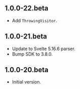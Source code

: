 ## 1.0.0-22.beta

- Add `ThrowingVisitor`.

## 1.0.0-21.beta

- Update to Svelte 5.16.6 parser.
- Bump SDK to 3.8.0.

## 1.0.0-20.beta

- Initial version.

